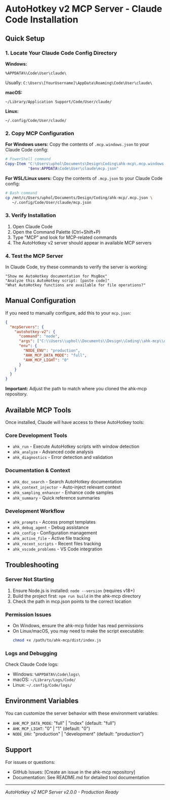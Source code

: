 # AutoHotkey v2 MCP Server - Claude Code Installation

## Quick Setup

### 1. Locate Your Claude Code Config Directory

**Windows:**
```
%APPDATA%\Code\User\claude\
```
Usually: `C:\Users\[YourUsername]\AppData\Roaming\Code\User\claude\`

**macOS:**
```
~/Library/Application Support/Code/User/claude/
```

**Linux:**
```
~/.config/Code/User/claude/
```

### 2. Copy MCP Configuration

**For Windows users:**
Copy the contents of `.mcp.windows.json` to your Claude Code config:

```powershell
# PowerShell command
Copy-Item "C:\Users\uphol\Documents\Design\Coding\ahk-mcp\.mcp.windows.json" `
          "$env:APPDATA\Code\User\claude\mcp.json"
```

**For WSL/Linux users:**
Copy the contents of `.mcp.json` to your Claude Code config:

```bash
# Bash command
cp /mnt/c/Users/uphol/Documents/Design/Coding/ahk-mcp/.mcp.json \
   ~/.config/Code/User/claude/mcp.json
```

### 3. Verify Installation

1. Open Claude Code
2. Open the Command Palette (Ctrl+Shift+P)
3. Type "MCP" and look for MCP-related commands
4. The AutoHotkey v2 server should appear in available MCP servers

### 4. Test the MCP Server

In Claude Code, try these commands to verify the server is working:

```
"Show me AutoHotkey documentation for MsgBox"
"Analyze this AutoHotkey script: [paste code]"
"What AutoHotkey functions are available for file operations?"
```

## Manual Configuration

If you need to manually configure, add this to your `mcp.json`:

```json
{
  "mcpServers": {
    "autohotkey-v2": {
      "command": "node",
      "args": ["C:\\Users\\uphol\\Documents\\Design\\Coding\\ahk-mcp\\dist\\index.js"],
      "env": {
        "NODE_ENV": "production",
        "AHK_MCP_DATA_MODE": "full",
        "AHK_MCP_LIGHT": "0"
      }
    }
  }
}
```

**Important:** Adjust the path to match where you cloned the ahk-mcp repository.

## Available MCP Tools

Once installed, Claude will have access to these AutoHotkey tools:

### Core Development Tools
- `ahk_run` - Execute AutoHotkey scripts with window detection
- `ahk_analyze` - Advanced code analysis
- `ahk_diagnostics` - Error detection and validation

### Documentation & Context
- `ahk_doc_search` - Search AutoHotkey documentation
- `ahk_context_injector` - Auto-inject relevant context
- `ahk_sampling_enhancer` - Enhance code samples
- `ahk_summary` - Quick reference summaries

### Development Workflow
- `ahk_prompts` - Access prompt templates
- `ahk_debug_agent` - Debug assistance
- `ahk_config` - Configuration management
- `ahk_active_file` - Active file tracking
- `ahk_recent_scripts` - Recent files tracking
- `ahk_vscode_problems` - VS Code integration

## Troubleshooting

### Server Not Starting
1. Ensure Node.js is installed: `node --version` (requires v18+)
2. Build the project first: `npm run build` in the ahk-mcp directory
3. Check the path in mcp.json points to the correct location

### Permission Issues
- On Windows, ensure the ahk-mcp folder has read permissions
- On Linux/macOS, you may need to make the script executable:
  ```bash
  chmod +x /path/to/ahk-mcp/dist/index.js
  ```

### Logs and Debugging
Check Claude Code logs:
- Windows: `%APPDATA%\Code\logs\`
- macOS: `~/Library/Logs/Code/`
- Linux: `~/.config/Code/logs/`

## Environment Variables

You can customize the server behavior with these environment variables:

- `AHK_MCP_DATA_MODE`: "full" | "index" (default: "full")
- `AHK_MCP_LIGHT`: "0" | "1" (default: "0")
- `NODE_ENV`: "production" | "development" (default: "production")

## Support

For issues or questions:
- GitHub Issues: [Create an issue in the ahk-mcp repository]
- Documentation: See README.md for detailed tool documentation

---

*AutoHotkey v2 MCP Server v2.0.0 - Production Ready*